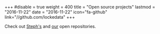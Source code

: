 +++
#disable = true
weight = 400
title = "Open source projects"
lastmod = "2016-11-22"
date = "2016-11-22"
icon="fa-github"
link="//github.com/lockedata"
+++

Check out [Steph's](//github.com/stephlocke) and [our](//github.com/lockedata) open repositories.